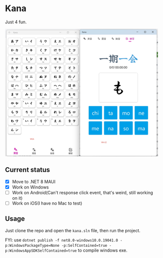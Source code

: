 # Kana
Just 4 fun.

![preview](screenshot.jpg)


## Current status
- [x] Move to .NET 8 MAUI
- [x] Work on Windows
- [ ] Work on Android(Can't response click event, that's weird, still working on it)
- [ ] Work on iOS(I have no Mac to test)

## Usage
Just clone the repo and open the `kana.sln` file, then run the project.

FYI: use `dotnet publish -f net8.0-windows10.0.19041.0 -p:WindowsPackageType=None -p:SelfContained=true -p:WindowsAppSDKSelfContained=true` to compile windows exe.